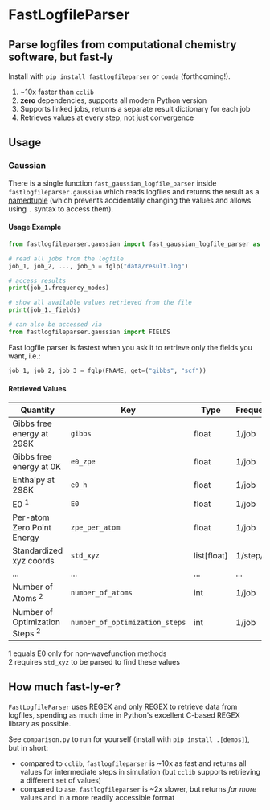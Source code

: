 # FastLogfileParser
## Parse logfiles from computational chemistry software, but fast-ly

Install with `pip install fastlogfileparser` or `conda` (forthcoming!).

 1. ~10x faster than `cclib`
 2. **zero** dependencies, supports all modern Python version
 3. Supports linked jobs, returns a separate result dictionary for each job
 4. Retrieves values at every step, not just convergence

## Usage
### Gaussian

There is a single function `fast_gaussian_logfile_parser` inside `fastlogfileparser.gaussian` which reads logfiles and returns the result as a [namedtuple](https://docs.python.org/3/library/collections.html#collections.namedtuple) (which prevents accidentally changing the values and allows using `.` syntax to access them).

#### Usage Example

```python
from fastlogfileparser.gaussian import fast_gaussian_logfile_parser as fglp

# read all jobs from the logfile
job_1, job_2, ..., job_n = fglp("data/result.log")

# access results
print(job_1.frequency_modes)

# show all available values retrieved from the file
print(job_1._fields)

# can also be accessed via
from fastlogfileparser.gaussian import FIELDS
```

Fast logfile parser is fastest when you ask it to retrieve only the fields you want, i.e.:
```python
job_1, job_2, job_3 = fglp(FNAME, get=("gibbs", "scf"))
```

#### Retrieved Values

| Quantity | Key | Type | Frequency |
| -------- | --- | ---- | --------- |
| Gibbs free energy at 298K | `gibbs` | float | 1/job |
| Gibbs free energy at 0K | `e0_zpe` | float | 1/job |
| Enthalpy at 298K | `e0_h` | float | 1/job |
| E0 $^1$ | `E0` | float | 1/job |
| Per-atom Zero Point Energy | `zpe_per_atom` | float | 1/job |
| Standardized xyz coords | `std_xyz` | list[float] | 1/step/job |
| ... | ... | ... | ... | 
| Number of Atoms $^2$ | `number_of_atoms` | int | 1/job |
| Number of Optimization Steps $^2$ | `number_of_optimization_steps` | int | 1/job |

$1$ equals E0 only for non-wavefunction methods <br>
$2$ requires `std_xyz` to be parsed to find these values <br>

## How much fast-ly-er?
`FastLogfileParser` uses REGEX and only REGEX to retrieve data from logfiles, spending as much time in Python's excellent C-based REGEX library as possible.

See `comparison.py` to run for yourself (install with `pip install .[demos]`), but in short:
 - compared to `cclib`, `fastlogfileparser` is ~10x as fast and returns all values for intermediate steps in simulation (but `cclib` supports retrieving a different set of values)
 - compared to `ase`, `fastlogfileparser` is ~2x slower, but returns _far more_ values and in a more readily accessible format
